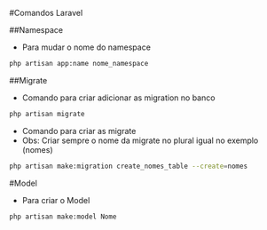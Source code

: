 #Comandos Laravel

##Namespace
* Para mudar o nome do namespace
```bash
php artisan app:name nome_namespace
```
##Migrate
* Comando para criar adicionar as migration no banco
```bash
php artisan migrate
```
* Comando para criar as migrate
* Obs: Criar sempre o nome da migrate no plural igual no exemplo (nomes)
```bash
php artisan make:migration create_nomes_table --create=nomes
```
#Model
* Para criar o Model
```bash
php artisan make:model Nome
```

